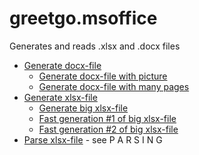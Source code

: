 # greetgo.msoffice

Generates and reads .xlsx and .docx files

 - [Generate docx-file](test_src/kz/greetgo/msoffice/docx/gen/ProbeGenDocx.java)
   - [Generate docx-file with picture](test_src/kz/greetgo/msoffice/docx/gen/ProbeGenDocxImage.java)
   - [Generate docx-file with many pages](test_src/kz/greetgo/msoffice/docx/gen/ProbeGenManyPagesDocx.java)
 - [Generate xlsx-file](test_src/kz/greetgo/msoffice/xlsx/gen/GenXlsxProbe.java)
   - [Generate big xlsx-file](test_src/kz/greetgo/msoffice/xlsx/gen/GenLargeXlsxProbe.java)
   - [Fast generation #1 of big xlsx-file](test_src/kz/greetgo/msoffice/xlsx/fastgen/simple/SimpleXlsxFileTest.java)
   - [Fast generation #2 of big xlsx-file](test_src/kz/greetgo/msoffice/xlsx/fastgen/simple_inline/SimpleInlineFastXlsxFileTest.java)
 - [Parse xlsx-file](test_src/kz/greetgo/msoffice/xlsx/fastgen/simple_inline/SimpleInlineFastXlsxFileTest.java) - see P A R S I N G